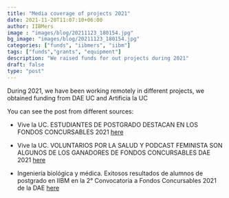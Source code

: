 ```yaml
---
title: "Media coverage of projects 2021"
date: 2021-11-20T11:07:10+06:00
author: IIBMers
image : "images/blog/20211123_180154.jpg"
bg_image: "images/blog/20211123_180154.jpg"
categories: ["funds", "iibmers", "iibm"]
tags: ["funds","grants", "equipment"]
description: "We raised funds for out projects during 2021"
draft: false
type: "post"
---
```



During 2021, we have been working remotely in different projects, we obtained funding from DAE UC and Artificia la UC

You can see the post from different sources:
- Vive la UC. ESTUDIANTES DE POSTGRADO DESTACAN EN LOS FONDOS CONCURSABLES 2021 [here](https://vidauniversitaria.uc.cl/noticias/voluntarios-por-la-salud-y-podcast-feminista-son-algunos-de-los-ganadores-de-fondos-concursables-dae-2021) 

- Vive la UC. VOLUNTARIOS POR LA SALUD Y PODCAST FEMINISTA SON ALGUNOS DE LOS GANADORES DE FONDOS CONCURSABLES DAE 2021 [here](https://vidauniversitaria.uc.cl/noticias/voluntarios-por-la-salud-y-podcast-feminista-son-algunos-de-los-ganadores-de-fondos-concursables-dae-2021) 

- Ingeniería biológica y médica. Exitosos resultados de alumnos de postgrado en IIBM en la 2° Convocatoria a Fondos Concursables 2021 de la DAE [here](https://ingenieriabiologicaymedica.uc.cl/es/noticias-y-eventos/noticias/885-exitosos-resultados-de-alumnos-de-postgrado-en-iibm-en-la-2-convocatoria-a-fondos-concursables-2021-de-la-dae)

